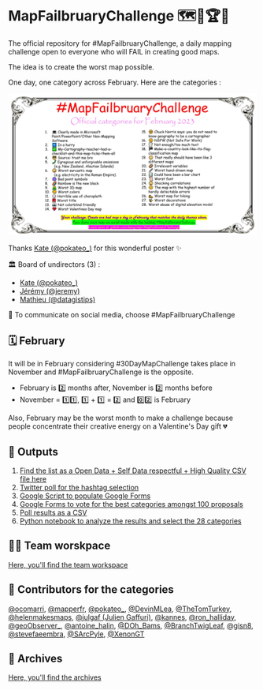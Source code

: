 # MapFailbruaryChallenge 🗺️🤢🏆🌟
The official repository for #MapFailbruaryChallenge, a daily mapping challenge open to everyone who will FAIL in creating good maps.

The idea is to create the worst map possible.

One day, one category across February. Here are the categories :

![](poster.jpg)

Thanks [Kate (@pokateo_)](https://twitter.com/pokateo_) for this wonderful poster ✨

🏛 Board of undirectors (3) : 
- [Kate (@pokateo_)](https://twitter.com/pokateo_)
- [Jérémy (@jeremy)](https://mapstodon.space/@jeremy)
- [Mathieu (@datagistips)](https://twitter.com/datagistips)

📣 To communicate on social media, choose #MapFailbruaryChallenge

## 🗓 February
It will be in February considering #30DayMapChallenge takes place in November and #MapFailbruaryChallenge is the opposite.

- February is 2️⃣ months after, November is 2️⃣ months before
- November = 1️⃣1️⃣, 1️⃣ + 1️⃣ = 2️⃣ and 0️⃣2️⃣ is February

Also, February may be the worst month to make a challenge because people concentrate their creative energy on a Valentine's Day gift 💔

## 📄 Outputs
1. [Find the list as a Open Data + Self Data respectful + High Quality CSV file here](https://github.com/datagistips/MapFailbruaryChallenge/blob/main/data/01_Ideas/Ideas-List.csv)
2. [Twitter poll for the hashtag selection](https://twitter.com/datagistips/status/1574530858429841408)
2. [Google Script to populate Google Forms](google-script/auto-populate-google-forms.gs)
3. [Google Forms to vote for the best categories amongst 100 proposals](https://forms.gle/dVAGmcQt3Fcz5pGb8  )
4. [Poll results as a CSV](data/02_Poll/)
5. [Python notebook to analyze the results and select the 28 categories](notebooks)

## 🤹‍♀️ Team worskpace
[Here, you'll find the team workspace](pages/For-the-team.md)

## 🐝 Contributors for the categories
[@ocomarri](https://twitter.com/ocomarri/status/1573581243190579200), [@mapperfr](https://mapstodon.space/@jeremy), [@pokateo_](https://twitter.com/pokateo_), [@DevinMLea](https://twitter.com/DevinMLea/status/1574387314532536321), [@TheTomTurkey](https://twitter.com/TheTomTurkey/status/1574396907207950336), [@helenmakesmaps](https://twitter.com/helenmakesmaps/status/1574382373550047234), [@julgaf (Julien Gaffuri)](https://twitter.com/julgaf), [@kannes](https://github.com/kannes), [@ron_halliday](https://twitter.com/ron_halliday), [@geoObserver_](https://twitter.com/geoObserver_/status/1574593079847550976), [@antoine_halin](https://twitter.com/antoine_halin/), [@DOh_Bams](https://twitter.com/DOh_Bams), [@BranchTwigLeaf](https://twitter.com/BranchTwigLeaf), [@gisn8](https://twitter.com/gisn8), [@stevefaeembra](https://twitter.com/stevefaeembra/), [@SArcPyle](https://twitter.com/SArcPyle), [@XenonGT](https://twitter.com/XenonGT)

## 💾 Archives
[Here, you'll find the archives](pages/Archives.md)
